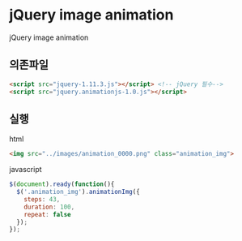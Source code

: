 # jQuery image animation

jQuery image animation

## 의존파일

```html
<script src="jquery-1.11.3.js"></script> <!-- jQuery 필수-->
<script src="jquery.animationjs-1.0.js"></script>
```

## 실행

html

```html
<img src="../images/animation_0000.png" class="animation_img">
```

javascript

```javascript
$(document).ready(function(){
  $('.animation_img').animationImg({
    steps: 43,
    duration: 100,
    repeat: false
  });
});
```
